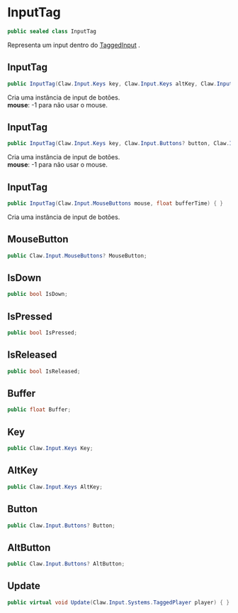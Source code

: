 # InputTag
```csharp
public sealed class InputTag
```
Representa um input dentro do [TaggedInput](/API/Claw/Input/Systems/TaggedInput.md#TaggedInput) .<br />
## InputTag
```csharp
public InputTag(Claw.Input.Keys key, Claw.Input.Keys altKey, Claw.Input.Buttons? button, Claw.Input.Buttons? altButton, Claw.Input.MouseButtons? mouse, float bufferTime) { }
```
Cria uma instância de input de botões.<br />
**mouse**: -1 para não usar o mouse.<br />
## InputTag
```csharp
public InputTag(Claw.Input.Keys key, Claw.Input.Buttons? button, Claw.Input.MouseButtons? mouse, float bufferTime) { }
```
Cria uma instância de input de botões.<br />
**mouse**: -1 para não usar o mouse.<br />
## InputTag
```csharp
public InputTag(Claw.Input.MouseButtons mouse, float bufferTime) { }
```
Cria uma instância de input de botões.<br />
## MouseButton
```csharp
public Claw.Input.MouseButtons? MouseButton;
```
## IsDown
```csharp
public bool IsDown;
```
## IsPressed
```csharp
public bool IsPressed;
```
## IsReleased
```csharp
public bool IsReleased;
```
## Buffer
```csharp
public float Buffer;
```
## Key
```csharp
public Claw.Input.Keys Key;
```
## AltKey
```csharp
public Claw.Input.Keys AltKey;
```
## Button
```csharp
public Claw.Input.Buttons? Button;
```
## AltButton
```csharp
public Claw.Input.Buttons? AltButton;
```
## Update
```csharp
public virtual void Update(Claw.Input.Systems.TaggedPlayer player) { }
```
